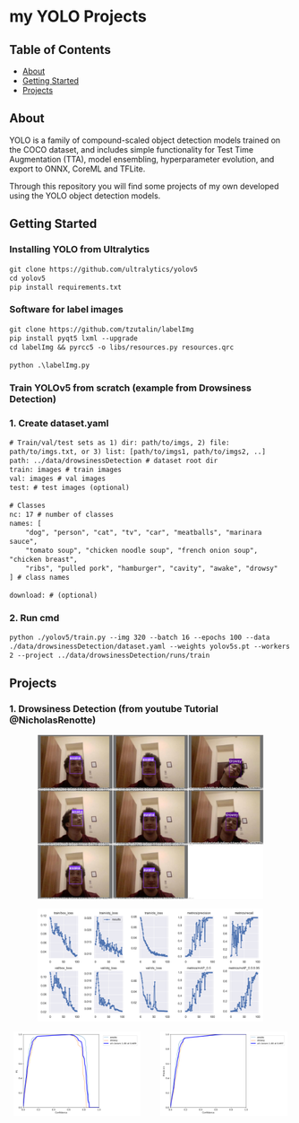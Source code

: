 # my YOLO Projects

## Table of Contents

- [About](#about)
- [Getting Started](#getting_started)
- [Projects](#projects)

## About <a name = "about"></a>

YOLO is a family of compound-scaled object detection models trained on the COCO dataset, and includes simple functionality for Test Time Augmentation (TTA), model ensembling, hyperparameter evolution, and export to ONNX, CoreML and TFLite.

Through this repository you will find some projects of my own developed using the YOLO object detection models.

## Getting Started <a name = "getting_started"></a>

### Installing YOLO from Ultralytics

```
git clone https://github.com/ultralytics/yolov5
cd yolov5
pip install requirements.txt
```

### Software for label images

```
git clone https://github.com/tzutalin/labelImg
pip install pyqt5 lxml --upgrade
cd labelImg && pyrcc5 -o libs/resources.py resources.qrc

python .\labelImg.py
```

### Train YOLOv5 from scratch (example from Drowsiness Detection)

### 1. Create dataset.yaml

```
# Train/val/test sets as 1) dir: path/to/imgs, 2) file: path/to/imgs.txt, or 3) list: [path/to/imgs1, path/to/imgs2, ..]
path: ../data/drowsinessDetection # dataset root dir
train: images # train images
val: images # val images
test: # test images (optional)

# Classes
nc: 17 # number of classes
names: [
    "dog", "person", "cat", "tv", "car", "meatballs", "marinara sauce",
    "tomato soup", "chicken noodle soup", "french onion soup", "chicken breast",
    "ribs", "pulled pork", "hamburger", "cavity", "awake", "drowsy"
] # class names

download: # (optional)
```

### 2. Run cmd

```
python ./yolov5/train.py --img 320 --batch 16 --epochs 100 --data ./data/drowsinessDetection/dataset.yaml --weights yolov5s.pt --workers 2 --project ../data/drowsinessDetection/runs/train
```

<!--

A step by step series of examples that tell you how to get a development env running.

Say what the step will be

```
Give the example
```

And repeat

```
until finished
```

End with an example of getting some data out of the system or using it for a little demo.

-->

## Projects <a name = "projects"></a>

### 1. Drowsiness Detection (from youtube Tutorial @NicholasRenotte)


<p align="center">
  <img alt="Light" src="utils\drowsinessDetection\val_batch1_labels.jpg" width="80%">
</p>
<p align="center">
  <img alt="Light" src="utils\drowsinessDetection\results.png" width="80%">
</p>

<p align="center">
  <img alt="Light" src="utils\drowsinessDetection\F1_curve.png" width="
  45%">
&nbsp; &nbsp; &nbsp; &nbsp;
  <img alt="Dark" src="utils\drowsinessDetection\P_curve.png" width="45%">
</p>